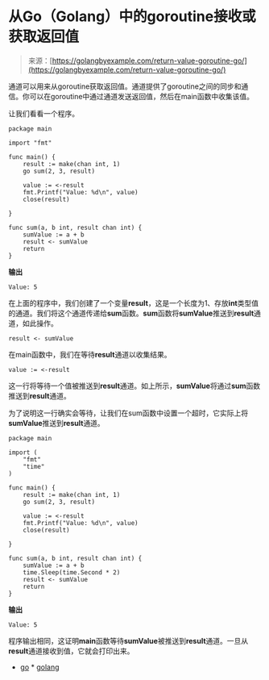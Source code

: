 <!--yml

分类：未分类

日期：2024-10-13 06:23:07

-->

# 从Go（Golang）中的goroutine接收或获取返回值

> 来源：[https://golangbyexample.com/return-value-goroutine-go/](https://golangbyexample.com/return-value-goroutine-go/)

通道可以用来从goroutine获取返回值。通道提供了goroutine之间的同步和通信。你可以在goroutine中通过通道发送返回值，然后在main函数中收集该值。

让我们看看一个程序。

```
package main

import "fmt"

func main() {
	result := make(chan int, 1)
	go sum(2, 3, result)

	value := <-result
	fmt.Printf("Value: %d\n", value)
	close(result)

}

func sum(a, b int, result chan int) {
	sumValue := a + b
	result <- sumValue
	return
}
```

**输出**

```
Value: 5
```

在上面的程序中，我们创建了一个变量**result**，这是一个长度为1、存放**int**类型值的通道。我们将这个通道传递给**sum**函数。**sum**函数将**sumValue**推送到**result**通道，如此操作。

```
result <- sumValue
```

在main函数中，我们在等待**result**通道以收集结果。

```
value := <-result
```

这一行将等待一个值被推送到**result**通道。如上所示，**sumValue**将通过**sum**函数推送到**result**通道。

为了说明这一行确实会等待，让我们在sum函数中设置一个超时，它实际上将**sumValue**推送到**result**通道。

```
package main

import (
	"fmt"
	"time"
)

func main() {
	result := make(chan int, 1)
	go sum(2, 3, result)

	value := <-result
	fmt.Printf("Value: %d\n", value)
	close(result)

}

func sum(a, b int, result chan int) {
	sumValue := a + b
	time.Sleep(time.Second * 2)
	result <- sumValue
	return
}
```

**输出**

```
Value: 5
```

程序输出相同，这证明**main**函数等待**sumValue**被推送到**result**通道。一旦从**result**通道接收到值，它就会打印出来。

+   [go](https://golangbyexample.com/tag/go/)  *   [golang](https://golangbyexample.com/tag/golang/)
